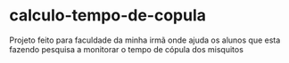 # calculo-tempo-de-copula
Projeto feito para faculdade da minha irmã onde ajuda os alunos que esta fazendo pesquisa a monitorar o tempo de cópula dos misquitos
